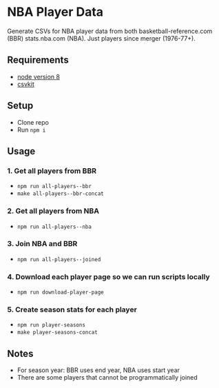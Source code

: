 # NBA Player Data
Generate CSVs for NBA player data from both basketball-reference.com (BBR) stats.nba.com (NBA). Just players since merger (1976-77+).

## Requirements
* [node version 8](https://nodejs.org/)
* [csvkit](https://csvkit.readthedocs.io/en/1.0.2/)

## Setup
* Clone repo
* Run `npm i`

## Usage

### 1. Get all players from BBR
* `npm run all-players--bbr`
* `make all-players--bbr-concat`

### 2. Get all players from NBA
* `npm run all-players--nba`

### 3. Join NBA and BBR
* `npm run all-players--joined`

### 4. Download each player page so we can run scripts locally
* `npm run download-player-page`

### 5. Create season stats for each player 
* `npm run player-seasons`
* `make player-seasons-concat`

## Notes
* For season year: BBR uses end year, NBA uses start year
* There are some players that cannot be programmatically joined 